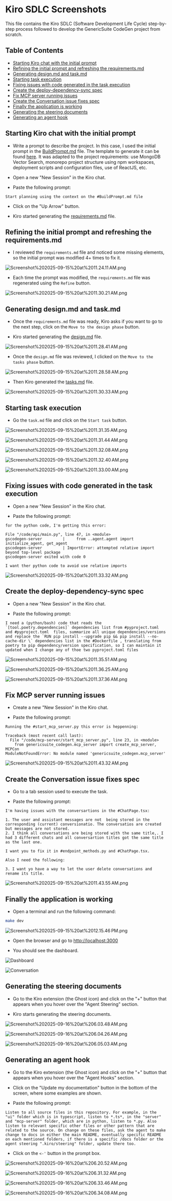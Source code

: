 # Kiro SDLC Screenshots

This file contains the Kiro SDLC (Software Development Life Cycle) step-by-step process followed to develop the GenericSuite CodeGen project from scratch.

## Table of Contents

- [Starting Kiro chat with the initial prompt](#starting-kiro-chat-with-the-initial-prompt)
- [Refining the initial prompt and refreshing the requirements.md](#refining-the-initial-prompt-and-refreshing-the-requirementsmd)
- [Generating design.md and task.md](#generating-designmd-and-taskmd)
- [Starting task execution](#starting-task-execution)
- [Fixing issues with code generated in the task execution](#fixing-issues-with-code-generated-in-the-task-execution)
- [Create the deploy-dependency-sync spec](#create-the-deploy-dependency-sync-spec)
- [Fix MCP server running issues](#fix-mcp-server-running-issues)
- [Create the Conversation issue fixes spec](#create-the-conversation-issue-fixes-spec)
- [Finally the application is working](#finally-the-application-is-working)
- [Generating the steering documents](#generating-the-steering-documents)
- [Generating an agent hook](#generating-an-agent-hook)

## Starting Kiro chat with the initial prompt

- Write a prompt to describe the project. In this case, I used the initial prompt in the [BuildPrompt.md](./BuildPrompt.md) file. The template to generate it can be found [here](https://github.com/coleam00/ottomator-agents/blob/main/foundational-rag-agent/PLANNING.md). It was adapted to the project requirements: use MongoDB Vector Search, monorepo project structure using npm workspaces, deployment scripts and configuration files, use of ReactJS, etc.

- Open a new "New Session" in the Kiro chat.

- Paste the following prompt:

```prompt
Start planning using the context on the #BuildPrompt.md file
```

- Click on the "Up Arrow" button.

- Kiro started generating the [requirements.md](./.kiro/specs/genericsuite-codegen/requirements.md) file. 

## Refining the initial prompt and refreshing the requirements.md

- I reviewed the `requirements.md` file and noticed some missing elements, so the initial prompt was modified 4+ times to fix it.

![Screenshot%202025-09-15%20at%2011.24.11 AM.png](./assets/sdlc_screenshots/Screenshot%202025-09-15%20at%2011.24.11 AM.png)

- Each time the prompt was modified, the `requirements.md` file was regenerated using the `Refine` button.

![Screenshot%202025-09-15%20at%2011.30.21 AM.png](./assets/sdlc_screenshots/Screenshot%202025-09-15%20at%2011.30.21 AM.png)

## Generating design.md and task.md

- Once the `requirements.md` file was ready, Kiro asks if you want to go to the next step, click on the `Move to the design phase` button.

- Kiro started generating the [design.md](./.kiro/specs/genericsuite-codegen/design.md) file.

![Screenshot%202025-09-15%20at%2011.28.41 AM.png](./assets/sdlc_screenshots/Screenshot%202025-09-15%20at%2011.28.41 AM.png)

- Once the `design.md` file was reviewed, I clicked on the `Move to the tasks phase` button.

![Screenshot%202025-09-15%20at%2011.28.58 AM.png](./assets/sdlc_screenshots/Screenshot%202025-09-15%20at%2011.28.58 AM.png)

- Then Kiro generated the [tasks.md](./.kiro/specs/genericsuite-codegen/tasks.md) file.

![Screenshot%202025-09-15%20at%2011.30.33 AM.png](./assets/sdlc_screenshots/Screenshot%202025-09-15%20at%2011.30.33 AM.png)

## Starting task execution

- Go the `task.md` file and click on the `Start task` button.

![Screenshot%202025-09-15%20at%2011.31.35 AM.png](./assets/sdlc_screenshots/Screenshot%202025-09-15%20at%2011.31.35 AM.png)

![Screenshot%202025-09-15%20at%2011.31.44 AM.png](./assets/sdlc_screenshots/Screenshot%202025-09-15%20at%2011.31.44 AM.png)

![Screenshot%202025-09-15%20at%2011.32.08 AM.png](./assets/sdlc_screenshots/Screenshot%202025-09-15%20at%2011.32.08 AM.png)

![Screenshot%202025-09-15%20at%2011.32.40 AM.png](./assets/sdlc_screenshots/Screenshot%202025-09-15%20at%2011.32.40 AM.png)

![Screenshot%202025-09-15%20at%2011.33.00 AM.png](./assets/sdlc_screenshots/Screenshot%202025-09-15%20at%2011.33.00 AM.png)

## Fixing issues with code generated in the task execution

- Open a new "New Session" in the Kiro chat.

- Paste the following prompt:

```prompt
for the python code, I'm getting this error:

File "/code/api/main.py", line 47, in <module>
gscodegen-server         |     from ..agent.agent import initialize_agent, get_agent
gscodegen-server         | ImportError: attempted relative import beyond top-level package
gscodegen-server exited with code 0

I want ther python code to avoid use relative imports
```

![Screenshot%202025-09-15%20at%2011.33.32 AM.png](./assets/sdlc_screenshots/Screenshot%202025-09-15%20at%2011.33.32 AM.png)

## Create the deploy-dependency-sync spec

- Open a new "New Session" in the Kiro chat.

- Paste the following prompt:

```prompt
I need a (python/bash) code that reads the `[tool.poetry.dependencies]` dependencies list from #pyproject.toml  and #pyproject.toml  files, summarize all unique dependencies/versions and replace the `RUN pip install --upgrade pip && pip install --no-cache-dir \` dependencies list in the #Dockerfile , translating from poetry to pip dependency/version specification, so I can maintain it updated when I change any of thoe two pyproject.toml files
```

![Screenshot%202025-09-15%20at%2011.35.51 AM.png](./assets/sdlc_screenshots/Screenshot%202025-09-15%20at%2011.35.51 AM.png)

![Screenshot%202025-09-15%20at%2011.36.25 AM.png](./assets/sdlc_screenshots/Screenshot%202025-09-15%20at%2011.36.25 AM.png)

![Screenshot%202025-09-15%20at%2011.37.36 AM.png](./assets/sdlc_screenshots/Screenshot%202025-09-15%20at%2011.37.36 AM.png)

## Fix MCP server running issues

- Create a new "New Session" in the Kiro chat.

- Paste the following prompt:

```prompt
Running the #start_mcp_server.py this error is heppenning:

Traceback (most recent call last):
  File "/code/mcp-server/start_mcp_server.py", line 23, in <module>
    from genericsuite_codegen.mcp_server import create_mcp_server, MCPCon
ModuleNotFoundError: No module named 'genericsuite_codegen.mcp_server'
```

![Screenshot%202025-09-15%20at%2011.43.32 AM.png](./assets/sdlc_screenshots/Screenshot%202025-09-15%20at%2011.43.32 AM.png)

## Create the Conversation issue fixes spec

- Go to a tab session used to execute the task.

- Paste the following prompt:

```prompt
I'm having issues with the conversartions in the #ChatPage.tsx:

1. The user and assistant messages are not  being stored in the corresponding (current) conversionatio. The conversatios are created but messages are not stored.
2. I think all conversations are being stored with the same title,. I had 3 different chats and all conversartion titles got the same title as the last one.

I want you to fix it in #endpoint_methods.py and #ChatPage.tsx.

Also I need the following:

3. I want yo have a way to let the user delete conversations and rename its title.
```

![Screenshot%202025-09-15%20at%2011.43.55 AM.png](./assets/sdlc_screenshots/Screenshot%202025-09-15%20at%2011.43.55 AM.png)

## Finally the application is working

- Open a terminal and run the following command:

```bash
make dev
```

![Screenshot%202025-09-15%20at%2012.15.46 PM.png](./assets/sdlc_screenshots/Screenshot%202025-09-15%20at%2012.15.46 PM.png)

- Open the browser and go to [http://localhost:3000](http://localhost:3000)

- You should see the dashboard.

![Dashboard](./assets/screenshots/genericsuite.codegen.ui.main.010.png)

![Conversation](./assets/screenshots/genericsuite.codegen.ui.chat.020.png)

## Generating the steering documents

- Go to the Kiro extension (the Ghost icon) and click on the "+" button that appears when you hover over the "Agent Steering" section.

- Kiro starts generating the steering documents.

![Screenshot%202025-09-16%20at%206.03.48 AM.png](./assets/sdlc_screenshots/Screenshot%202025-09-16%20at%206.03.48 AM.png)

![Screenshot%202025-09-16%20at%206.04.26 AM.png](./assets/sdlc_screenshots/Screenshot%202025-09-16%20at%206.04.26 AM.png)

![Screenshot%202025-09-16%20at%206.05.03 AM.png](./assets/sdlc_screenshots/Screenshot%202025-09-16%20at%206.05.03 AM.png)

## Generating an agent hook

- Go to the Kiro extension (the Ghost icon) and click on the "+" button that appears when you hover over the "Agent Hooks" section.

- Click on the "Update my documentation" button in the bottom of the screen, where some examples are shown.

- Paste the following prompt:

```prompt
Listen to all source files in this repository. For example, in the "ui" folder which is in typescript, listen to *.ts*, in the "server" and "mcp-server" folder, which are in python, listen to *.py. Also listen to relevant specific other files or other pattern that are related to the source. On change on these files, ask the agent to make change to docs in either the main README, eventually specific README on each mentioned folders, if there is a specific /docs folder or the agent steering ".kiro/steering" folder, update there too.
```

- Click on the `<-'` button in the prompt box.

![Screenshot%202025-09-16%20at%206.20.52 AM.png](./assets/sdlc_screenshots/Screenshot%202025-09-16%20at%206.20.52 AM.png)

![Screenshot%202025-09-16%20at%206.31.32 AM.png](./assets/sdlc_screenshots/Screenshot%202025-09-16%20at%206.31.32 AM.png)

![Screenshot%202025-09-16%20at%206.33.46 AM.png](./assets/sdlc_screenshots/Screenshot%202025-09-16%20at%206.33.46 AM.png)

![Screenshot%202025-09-16%20at%206.34.08 AM.png](./assets/sdlc_screenshots/Screenshot%202025-09-16%20at%206.34.08 AM.png)

